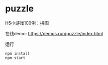 # puzzle
H5小游戏100例：拼图

在线demo: https://demos.run/puzzle/index.html

运行
```
npm install
npm start
```

